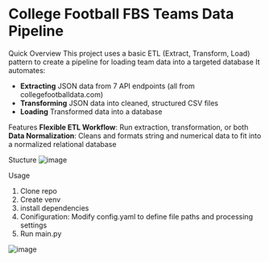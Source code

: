
# College Football FBS Teams Data Pipeline

Quick Overview
This project uses a basic ETL (Extract, Transform, Load) pattern to create a pipeline for loading team data into a targeted database
It automates:
- **Extracting** JSON data from 7 API endpoints (all from collegefootballdata.com)
- **Transforming** JSON data into cleaned, structured CSV files
- **Loading** Transformed data into a database

Features
**Flexible ETL Workflow**: Run extraction, transformation, or both    
**Data Normalization**: Cleans and formats string and numerical data to fit into a normalized relational database
 
Stucture
![image](https://github.com/user-attachments/assets/8b498cd8-4c7f-464e-8e6d-f556b62a2d93)

Usage
1. Clone repo
2. Create venv
3. install dependencies
4. Conifiguration: Modify config.yaml to define file paths and processing settings
5. Run main.py

![image](https://github.com/user-attachments/assets/12ee9d05-bd72-43f9-bce4-0aa901e81192)


     
  

